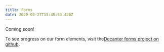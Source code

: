 ```yaml
---
title: Forms
date: 2020-08-27T15:40:53.426Z
---
```

Coming soon!

To see progress on our form elements, visit the[Decanter forms project on github](https://github.com/SU-SWS/decanter/projects/28).
